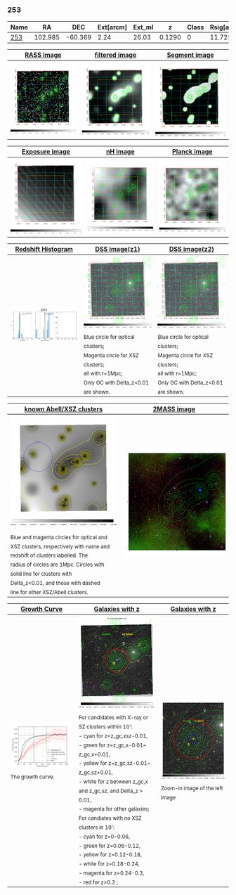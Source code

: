 <div STYLE="page-break-after: always;"></div>

### 253

|Name          |RA          |DEC      | Ext[arcm] | Ext_ml | z    | Class| Rsig[arcmin] | CRsig[c/s] | CR500[c/s] | R500[Mpc] |L500[erg/s]|F500[erg/s/cm^2]| M500[Msun]|Tx[keV]|beta|GC(XSZ,Delta_z<0.01)| GC(OPT,Delta_z<0.01)|GC|alias|
|--------------|------------|------------|---|---|-----------|--------|------|------|----|----|----|----|----|----|----|----|----|----|---|
|[253](script/253.md)     | 102.985       | -60.369       | 2.24    | 26.03   | 0.1290 | 0   | 11.725 |0.114 |0.106 |0.891 |8.077e+43 |1.843e-12 |2.278e+14 |3.706 |0.587 |-, |-, |-, |t072|

|[RASS image](../image/253/253_img.pdf)|[filtered image](../image/253/253_fil.pdf)|[Segment image](../image/253/253_seg.pdf)|
|-------------------|--------------------|-------------------|
| <img src="../image/253/253_img.png" width="300">  | <img src="../image/253/253_fil.png" width="300">   | <img src="../image/253/253_seg.png" width="300">  |

|[Exposure image](../image/253/253_mex.pdf)| [nH image](../image/253/253_nh.pdf)| [Planck image](../image/253/253_p.pdf)|
|-------------------|--------------------|-------------------|
|<img src="../image/253/253_mex.png" width="300">   | <img src="../image/253/253_nh.png" width="300">    | <img src="../image/253/253_p.png" width="300"> |

|[Redshift Histogram](../image/253/253_zg.pdf) | [DSS image(z1)](../image/253/253_dss_z1.pdf)      |  [DSS image(z2)](../image/253/253_dss_z2.pdf)    |
|-------------------|--------------------|-------------------|
|<img src="../image/253/253_zg.png" width="300"> |<img src="../image/253/253_dss_z1.png" width="300"> <sub><br>Blue circle for optical clusters; <br>Magenta circle for XSZ clusters; <br>all with r=1Mpc; <br>Only GC with Delta_z<0.01 are shown. </sub>| <img src="../image/253/253_dss_z2.png" width="300"><sub><br>Blue circle for optical clusters; <br>Magenta circle for XSZ clusters; <br>all with r=1Mpc; <br>Only GC with Delta_z<0.01 are shown. </sub> |

|[known Abell/XSZ clusters](../image/253/253_m.pdf) | [2MASS image](../image/253/253_2mass.pdf)      |
|-------------------|-------------------|
|<img src=../image/253/253_m.png width="300"> <sub><br>Blue and magenta circles for optical and <br>XSZ clusters, respectively with name and <br>redshift of clusters labelled. The <br>radius of circles are 1Mpc. Circles with <br>solid line for clusters with <br>Delta_z<0.01, and those with dashed <br>line for other XSZ/Abell clusters.        </sub>|<img src="../image/253/253_2mass.png" width="300">  |

|[Growth Curve](../image/253/253_gca_all.png) |[Galaxies with z](../image/253/253_opt_ned.pdf) |[Galaxies with z](../image/253/253_opt_ned_zoom.pdf) |
|-------------------|-------------------|-------------------|
| <img src="../image/253/253_gca_all.png" width="300"> <sub><br>The growth curve.</sub>| <img src=../image/253/253_opt_ned.png width="300"> <br><sub> For candidates with X-ray or SZ clusters within 10': <br> - cyan for z<z_gc,xsz-0.01, <br> - green for z=z_gc,x-0.01~ z_gc,x+0.01, <br> - yellow for z=z_gc,sz-0.01~ z_gc,sz+0.01, <br> - white for z between z_gc,x and z_gc,sz, and Delta_z > 0.01, <br> - magenta for other galaxies; <br>For candiates with no XSZ clusters in 10': <br> - cyan for z=0-0.06, <br> - green for z=0.06-0.12, <br> - yellow for z=0.12-0.18, <br> - white for z=0.18-0.24, <br> - magenta for z=0.24-0.3, <br> - red for z>0.3 ;  </sub>|<img src=../image/253/253_opt_ned_zoom.png width="300">  <br><sub> Zoom-in image of the left image</sub>|




